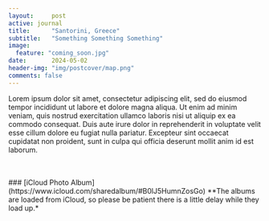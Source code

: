 ```yaml
---
layout:     post
active: journal
title:      "Santorini, Greece"
subtitle:   "Something Something Something"
image:
  feature: "coming_soon.jpg"
date:       2024-05-02
header-img: "img/postcover/map.png"
comments: false
---
```


Lorem ipsum dolor sit amet, consectetur adipiscing elit, sed do eiusmod tempor incididunt ut labore et dolore magna aliqua. Ut enim ad minim veniam, quis nostrud exercitation ullamco laboris nisi ut aliquip ex ea commodo consequat. Duis aute irure dolor in reprehenderit in voluptate velit esse cillum dolore eu fugiat nulla pariatur. Excepteur sint occaecat cupidatat non proident, sunt in culpa qui officia deserunt mollit anim id est laborum.

<br>
<br>
### [iCloud Photo Album](https://www.icloud.com/sharedalbum/#B0lJ5HumnZosGo) 
**The albums are loaded from iCloud, so please be patient there is a little delay while they load up.*
